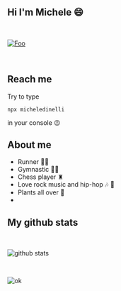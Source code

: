 
## Hi I'm Michele 😄

<br>

[![Foo](https://img.shields.io/badge/LinkedIn-0077B5?style=for-the-badge&logo=linkedin&logoColor=white)](https://www.linkedin.com/in/michele-dinelli-080451214/)

<br>

## Reach me

Try to type 

```
npx micheledinelli
```
in your console 😉

## About me 

- Runner 🏃‍♂️
- Gymnastic 🤸🏻
- Chess player ♜
- Love rock music and hip-hop 🎶 🎤
- Plants all over 🌱
- 
## My github stats

<br>

![github stats](https://github-readme-stats.vercel.app/api?username=micheledinelli&show_icons=true&hide_border=true&&count_private=true&include_all_commits=true)

<br>

![ok](https://github-readme-stats.vercel.app/api/top-langs/?username=micheledinelli)
